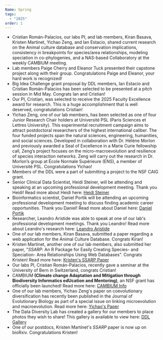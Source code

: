 ```yaml
---
Name: Spring
tags:
  - "2025"
order: 1
---
```

* Cristian Román-Palacios, our labs PI, and lab members, Kiran Basava, Kristen Martinet, Yichao Zeng, and Ian Estacio, shared current research on the Animal culture database and conservation implications, consistency in breakpoints for species/area relationships, modeling speciation in co-phylogenies, and a NAS-based Collaboratory at the weekly CAMBIUM meeting. 
* Lab members Paige Cherry and Eleanor Tuck presented their capstone project along with their group. Congratulations Paige and Eleanor, your hard work is recognized!
* Big Idea Challenge grant proposal by DDL members, Ian Estacio and Cristian Román-Palacios has been selected to be presented at a pitch session in Mid May. Congrats Ian and Cristian! 
* Our PI, Cristian, was selected to receive the 2025 Faculty Excellence award for research. This is a huge accomplishment that is well deserved, congratulations Cristian! 
* Yichao Zeng, one of our lab members, has been selected as one of four Junior Research Chair holders at Université PSL (Paris Sciences et Lettres University). This experimental recruitment campaign aims to attract postdoctoral researchers of the highest international caliber. The four funded projects span the natural sciences, engineering, humanities, and social sciences. Developed in collaboration with Dr. Hélène Morlon and previously awarded a Seal of Excellence in a Marie Curie fellowship call, Zeng’s project focuses on the micro-macroevolution and resilience of species interaction networks. Zeng will carry out the research in Dr. Morlon’s group at École Normale Supérieure (ENS), a member of Université PSL. Congratulations Yichao!
* Members of the DDL were a part of submitting a project to the NSF CAIG grant.
* Senior Clinical Data Scientist, Heidi Steiner, will be attending and speaking at an upcoming professional development meeting. Thank you Heidi! Read more about Heidi here: [Heidi Steiner](https://heidiesteiner.netlify.app/)
* Bioinformatics scientist, Daniel Portik will be attending an upcoming professional development meeting to discuss finding academic career opportunities. Thank you Daniel! Read more about Daniel here: [Daniel Portik](https://scholar.google.com/citations?user=xZFaH9oAAAAJ&hl=en)
* Researcher, Leandro Aristide was able to speak at one of our lab's professional development meetings. Thank you Leandro! Read more about Leandro's research here: [Leandro Aristide](https://scholar.google.com/citations?user=6t56KMIAAAAJ&hl=es)
* One of our lab members, Kiran Basava, submitted a paper regarding a web application for the Animal Culture Database. Congrats Kiran!
* Kristen Martinet, another one of our lab members, also submitted her paper, "*SSARP*: An R Package for Easily Creating Species- and Speciation- Area Relationships Using Web Databases". Congrats Kristen! Read more here: [Kristen's SSARP Paper ](https://www.biorxiv.org/content/10.1101/2024.12.31.630948v1)[](https://www.biorxiv.org/content/10.1101/2024.12.31.630948v1)
* Our labs PI, Cristian Román-Palacios, recently gave a seminar at the University of Bern in Switzerland, congrats Cristian!
* CAMBIUM **(Climate change Adaptation and Mitigation through Biodiversity Informatics edUcation and Mentoring)**, an NSF grant has officially been launched! Read more here: [CAMBIUM Info](https://cambium.arizona.edu/)
* One of our lab members, Yichao Zeng's paper on coevolutionary diversification has recently been published in the Journal of Evolutionary Biology as part of a special issue on linking microevolution and macroevolution. Read more here: [Yichao's Paper](https://academic.oup.com/jeb/issue/37/12)
* The Data Diversity Lab has created a gallery for our members to place photos they wish to share! This gallery is available to view here: [DDL Gallery](https://nextcloud.datadiversitylab.synology.me/apps/memories/s/jCtTKgq96fb37d2)[](https://nextcloud.datadiversitylab.synology.me/apps/memories/s/jCtTKgq96fb37d2) 
* One of our postdocs, Kristen Martinet's *SSARP* paper is now up on bioRxiv. Congratulations Kristen!
